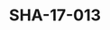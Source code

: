 ---
pid: SHA-17-013
title: SHA-17-013
language: ar
collection: شرحبيل احمد
original_label: 
rights: شرحبيل احمد
location_of_original: شرحبيل احمد
photographer_or_studio: استوديو جاك الكويت
scanned_from: photograph 13 by 17.9
_date: '1964'
location: الكويت
description: سيد خليفة على اذاعة كويتية
additional_notes: 
permission_display: 'yes'
on_server: 'no'
on_website: 'no'
permalink: /archive/ar/sha-17-013.html
layout: photo-page
---
